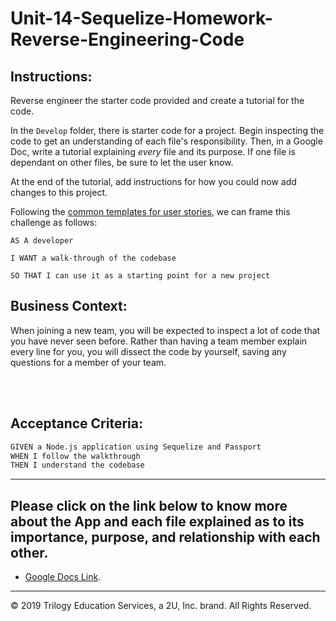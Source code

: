 # Unit-14-Sequelize-Homework-Reverse-Engineering-Code

## Instructions:

Reverse engineer the starter code provided and create a tutorial for the code.

In the `Develop` folder, there is starter code for a project. Begin inspecting the code to get an understanding of each file's responsibility. Then, in a Google Doc, write a tutorial explaining *every* file and its purpose. If one file is dependant on other files, be sure to let the user know.

At the end of the tutorial, add instructions for how you could now add changes to this project.

Following the [common templates for user stories](https://en.wikipedia.org/wiki/User_story#Common_templates), we can frame this challenge as follows:

```
AS A developer

I WANT a walk-through of the codebase

SO THAT I can use it as a starting point for a new project
```

## Business Context:

When joining a new team, you will be expected to inspect a lot of code that you have never seen before. Rather than having a team member explain every line for you, you will dissect the code by yourself, saving any questions for a member of your team.

<br>

<br>



## Acceptance Criteria:

```md
GIVEN a Node.js application using Sequelize and Passport
WHEN I follow the walkthrough
THEN I understand the codebase
```
- - -




## Please click on the link below to know more about the App and each file explained as to its importance, purpose, and relationship with each other. 

* [Google Docs Link](https://drive.google.com/file/d/1Q87JesqcHY9Sbmj34a9ALtscERo0A7Wh/view).
- - -
© 2019 Trilogy Education Services, a 2U, Inc. brand. All Rights Reserved.

